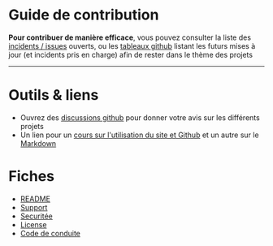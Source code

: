 # Guide de contribution
**Pour contribuer de manière efficace**, vous pouvez consulter la liste des [incidents / issues](https://doc.Altherneum.fr/github/issues) ouverts, ou les [tableaux github](https://github.com/orgs/Altherneum/projects) listant les futurs mises à jour (et incidents pris en charge) afin de rester dans le thème des projets

---

# Outils & liens
- Ouvrez des [discussions github](https://github.com/orgs/Altherneum/discussions) pour donner votre avis sur les différents projets
- Un lien pour un [cours sur l'utilisation du site et Github](https://doc.Altherneum.fr/cours/readme) et un autre sur le [Markdown](http://doc.Altherneum.fr/cours/markdown)

# Fiches
- [README](https://doc.Altherneum.fr/github/readme.html)
- [Support](https://doc.Altherneum.fr/github/support.html)
- [Securitée](https://doc.Altherneum.fr/github/security.html)
- [License](https://doc.Altherneum.fr/github/license.html)
- [Code de conduite](https://doc.Altherneum.fr/github/code_of_conduct.html)
